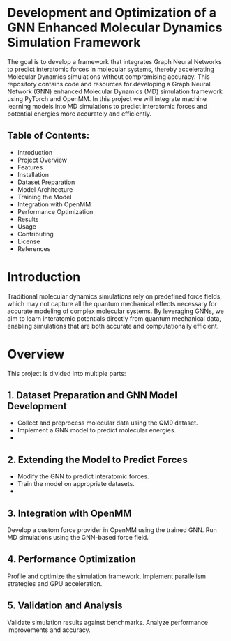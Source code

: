 # Development and Optimization of a GNN Enhanced Molecular Dynamics Simulation Framework

The goal is to develop a framework that integrates Graph Neural Networks to predict interatomic forces in molecular systems, thereby accelerating Molecular Dynamics simulations without compromising accuracy. This repository contains code and resources for developing a Graph Neural Network (GNN) enhanced Molecular Dynamics (MD) simulation framework using PyTorch and OpenMM. In this project we will integrate machine learning models into MD simulations to predict interatomic forces and potential energies more accurately and efficiently.

## Table of Contents:

- Introduction
- Project Overview
- Features
- Installation
- Dataset Preparation
- Model Architecture
- Training the Model
- Integration with OpenMM
- Performance Optimization
- Results
- Usage
- Contributing
- License
- References

# Introduction

Traditional molecular dynamics simulations rely on predefined force fields, which may not capture all the quantum mechanical effects necessary for accurate modeling of complex molecular systems. By leveraging GNNs, we aim to learn interatomic potentials directly from quantum mechanical data, enabling simulations that are both accurate and computationally efficient.

# Overview
This project is divided into multiple parts:

## 1. Dataset Preparation and GNN Model Development

- Collect and preprocess molecular data using the QM9 dataset.
- Implement a GNN model to predict molecular energies.
- 
## 2. Extending the Model to Predict Forces

- Modify the GNN to predict interatomic forces.
- Train the model on appropriate datasets.
- 
## 3. Integration with OpenMM

Develop a custom force provider in OpenMM using the trained GNN.
Run MD simulations using the GNN-based force field.

## 4. Performance Optimization

Profile and optimize the simulation framework.
Implement parallelism strategies and GPU acceleration.

## 5. Validation and Analysis

Validate simulation results against benchmarks.
Analyze performance improvements and accuracy.
